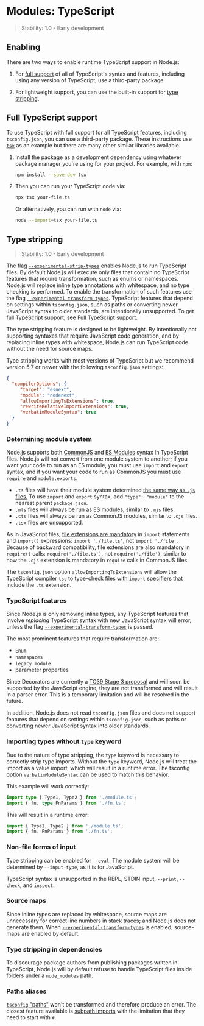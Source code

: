 # Modules: TypeScript

<!-- YAML
changes:
  - version: v22.7.0
    pr-url: https://github.com/nodejs/node/pull/54283
    description: Added `--experimental-transform-types` flag.
-->

> Stability: 1.0 - Early development

## Enabling

There are two ways to enable runtime TypeScript support in Node.js:

1. For [full support][] of all of TypeScript's syntax and features, including
   using any version of TypeScript, use a third-party package.

2. For lightweight support, you can use the built-in support for
   [type stripping][].

## Full TypeScript support

To use TypeScript with full support for all TypeScript features, including
`tsconfig.json`, you can use a third-party package. These instructions use
[`tsx`][] as an example but there are many other similar libraries available.

1. Install the package as a development dependency using whatever package
   manager you're using for your project. For example, with `npm`:

   ```bash
   npm install --save-dev tsx
   ```

2. Then you can run your TypeScript code via:

   ```bash
   npx tsx your-file.ts
   ```

   Or alternatively, you can run with `node` via:

   ```bash
   node --import=tsx your-file.ts
   ```

## Type stripping

<!-- YAML
added: v22.6.0
-->

> Stability: 1.0 - Early development

The flag [`--experimental-strip-types`][] enables Node.js to run TypeScript
files. By default Node.js will execute only files that contain no
TypeScript features that require transformation, such as enums or namespaces.
Node.js will replace inline type annotations with whitespace,
and no type checking is performed.
To enable the transformation of such features
use the flag [`--experimental-transform-types`][].
TypeScript features that depend on settings within `tsconfig.json`,
such as paths or converting newer JavaScript syntax to older standards, are
intentionally unsupported. To get full TypeScript support, see [Full TypeScript support][].

The type stripping feature is designed to be lightweight.
By intentionally not supporting syntaxes that require JavaScript code
generation, and by replacing inline types with whitespace, Node.js can run
TypeScript code without the need for source maps.

Type stripping works with most versions of TypeScript
but we recommend version 5.7 or newer with the following `tsconfig.json` settings:

```json
{
  "compilerOptions": {
     "target": "esnext",
     "module": "nodenext",
     "allowImportingTsExtensions": true,
     "rewriteRelativeImportExtensions": true,
     "verbatimModuleSyntax": true
  }
}
```

### Determining module system

Node.js supports both [CommonJS][] and [ES Modules][] syntax in TypeScript
files. Node.js will not convert from one module system to another; if you want
your code to run as an ES module, you must use `import` and `export` syntax, and
if you want your code to run as CommonJS you must use `require` and
`module.exports`.

* `.ts` files will have their module system determined [the same way as `.js`
  files.][] To use `import` and `export` syntax, add `"type": "module"` to the
  nearest parent `package.json`.
* `.mts` files will always be run as ES modules, similar to `.mjs` files.
* `.cts` files will always be run as CommonJS modules, similar to `.cjs` files.
* `.tsx` files are unsupported.

As in JavaScript files, [file extensions are mandatory][] in `import` statements
and `import()` expressions: `import './file.ts'`, not `import './file'`. Because
of backward compatibility, file extensions are also mandatory in `require()`
calls: `require('./file.ts')`, not `require('./file')`, similar to how the
`.cjs` extension is mandatory in `require` calls in CommonJS files.

The `tsconfig.json` option `allowImportingTsExtensions` will allow the
TypeScript compiler `tsc` to type-check files with `import` specifiers that
include the `.ts` extension.

### TypeScript features

Since Node.js is only removing inline types, any TypeScript features that
involve _replacing_ TypeScript syntax with new JavaScript syntax will error,
unless the flag [`--experimental-transform-types`][] is passed.

The most prominent features that require transformation are:

* `Enum`
* `namespaces`
* `legacy module`
* parameter properties

Since Decorators are currently a [TC39 Stage 3 proposal](https://github.com/tc39/proposal-decorators)
and will soon be supported by the JavaScript engine,
they are not transformed and will result in a parser error.
This is a temporary limitation and will be resolved in the future.

In addition, Node.js does not read `tsconfig.json` files and does not support
features that depend on settings within `tsconfig.json`, such as paths or
converting newer JavaScript syntax into older standards.

### Importing types without `type` keyword

Due to the nature of type stripping, the `type` keyword is necessary to
correctly strip type imports. Without the `type` keyword, Node.js will treat the
import as a value import, which will result in a runtime error. The tsconfig
option [`verbatimModuleSyntax`][] can be used to match this behavior.

This example will work correctly:

```ts
import type { Type1, Type2 } from './module.ts';
import { fn, type FnParams } from './fn.ts';
```

This will result in a runtime error:

```ts
import { Type1, Type2 } from './module.ts';
import { fn, FnParams } from './fn.ts';
```

### Non-file forms of input

Type stripping can be enabled for `--eval`. The module system
will be determined by `--input-type`, as it is for JavaScript.

TypeScript syntax is unsupported in the REPL, STDIN input, `--print`, `--check`, and
`inspect`.

### Source maps

Since inline types are replaced by whitespace, source maps are unnecessary for
correct line numbers in stack traces; and Node.js does not generate them.
When [`--experimental-transform-types`][] is enabled, source-maps
are enabled by default.

### Type stripping in dependencies

To discourage package authors from publishing packages written in TypeScript,
Node.js will by default refuse to handle TypeScript files inside folders under
a `node_modules` path.

### Paths aliases

[`tsconfig` "paths"][] won't be transformed and therefore produce an error. The closest
feature available is [subpath imports][] with the limitation that they need to start
with `#`.

[CommonJS]: modules.md
[ES Modules]: esm.md
[Full TypeScript support]: #full-typescript-support
[`--experimental-strip-types`]: cli.md#--experimental-strip-types
[`--experimental-transform-types`]: cli.md#--experimental-transform-types
[`tsconfig` "paths"]: https://www.typescriptlang.org/tsconfig/#paths
[`tsx`]: https://tsx.is/
[`verbatimModuleSyntax`]: https://www.typescriptlang.org/tsconfig/#verbatimModuleSyntax
[file extensions are mandatory]: esm.md#mandatory-file-extensions
[full support]: #full-typescript-support
[subpath imports]: packages.md#subpath-imports
[the same way as `.js` files.]: packages.md#determining-module-system
[type stripping]: #type-stripping
